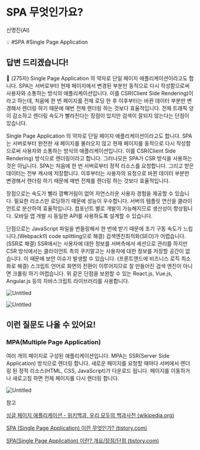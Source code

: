 # SPA 무엇인가요?

신명진(AI)

💡 #SPA #Single Page Application 

## **답변 드리겠습니다!**

<aside>
📌 (275자)
Single Page Application 의 약자로 단일 페이지 애플리케이션이라고도 합니다. SPA는 서버로부터 현재 페이지에서 변경된 부분만 동적으로 다시 작성함으로써 사용자와 소통하는 방식의 애플리케이션입니다. 이를 CSR(Client Side Rendering)이라고 하는데, 처음에 한 번 페이지를 전체 로딩 한 후 이후부터는 바뀐 데이터 부분만 변경해서 렌더링 하기 때문에 매번 전체 렌더링 하는 것보다 효율적입니다. 전체 트래픽 양이 감소하고 렌더링 속도가 빨라진다는 장점이 있지만 검색이 잘되지 않는다는 단점이 있습니다.

</aside>

Single Page Application 의 약자로 단일 페이지 애플리케이션이라고도 합니다. SPA는 서버로부터 완전한 새 페이지를 불러오지 않고 현재 페이지를 동적으로 다시 작성함으로써 사용자와 소통하는 방식의 애플리케이션입니다. 이를 CSR(Client Side Rendering) 방식으로 렌더링이라고 합니다. 그러나모든 SPA가 CSR 방식을 사용하는 것은 아닙니다.
 SPA는 처음에 한 번 서버로부터 정적 리소스를 요청합니다. 그리고 받은 데이터는 전부 캐시에 저장합니다. 이후부터는 사용자의 요청으로 바뀐 데이터 부분만 변경해서 렌더링 하기 때문에 매번 전체를 렌더링 하는 것보다 효율적입니다. 

  장점으로는 속도가 빨라 깜빡거림이 없어 자연스러운 사용자 경험을 제공할 수 있습니다. 필요한 리소스만 로딩하기 때문에 성능이 우수합니다. 서버의 템플릿 연산을 클라이언트로 분산하여 효율적입니다. 컴포넌트 별로 개발이 가능해지므로 생산성이 향상됩니다. 모바일 앱 개발 시 동일한 API를 사용하도록 설계할 수 있습니다.

 단점으로는 JavaScript 파일을 번들링해서 한 번에 받기 때문에 초기 구동 속도가 느립니다.(Webpack의 code splitting으로 해결) 검색엔진최적화(SEO)가 어렵습니다. (SSR로 해결) SSR에서는 사용자에 대한 정보를 서버측에서 세션으로 관리를 하지만 CSR 방식에서는 클라이언트 측의 쿠키말고는 사용자에 대한 정보를 저장할 공간이 없습니다.  이 때문에 보안 이슈가 발생할 수 있습니다. (프론트엔드에 비즈니스 로직 최소화로 해결) 스크립트 언어로 화면의 전환이 이루어지므로 잘 만들어진 검색 엔진이 아니면 크롤링 하기 어렵습니다. 위 같은 단점을 보완할 수 있는 React.js, Vue.js, Angular.js 등의 자바스크립트 라이브러리를 사용합니다.

![Untitled](Untitled%2050.png)

![Untitled](Untitled%2051.png)

## **이런 질문도 나올 수 있어요!**

### MPA(Multiple Page Application)

여러 개의 페이지로 구성된 애플리케이션입니다. MPA는 SSR(Server Side Application) 방식으로 렌더링 합니다. 새로운 페이지를 요청할 때마다 서버에서 렌더링 된 정적 리소스(HTML, CSS, JavaScript)가 다운로드 됩니다. 페이지를 이동하거나 새로고침 하면 전체 페이지를 다시 렌더링 합니다.

![Untitled](Untitled%2052.png)

참고

[싱글 페이지 애플리케이션 - 위키백과, 우리 모두의 백과사전 (wikipedia.org)](https://ko.wikipedia.org/wiki/%EC%8B%B1%EA%B8%80_%ED%8E%98%EC%9D%B4%EC%A7%80_%EC%95%A0%ED%94%8C%EB%A6%AC%EC%BC%80%EC%9D%B4%EC%85%98)

[SPA (Single Page Application) 이란 무엇인가? (tistory.com)](https://memostack.tistory.com/51)

[SPA(Single Page Application) 이란? 개요/장점/단점 (tistory.com)](https://doctorson0309.tistory.com/157)